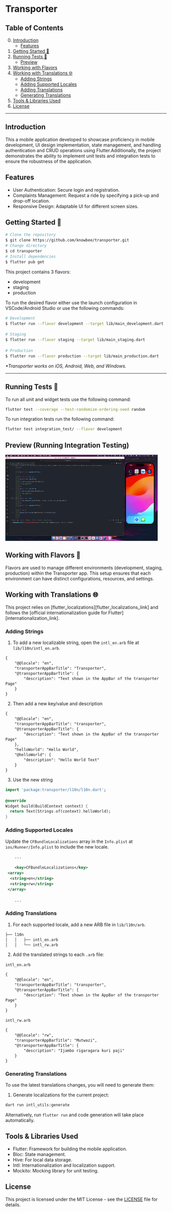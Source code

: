 # Transporter

## Table of Contents

0. [Introduction](#introduction)
   - [Features](#features)
1. [Getting Started 🚀](#getting-started-)
2. [Running Tests 🧪](#running-tests-)
   - [Preview](#preview-recording)
3. [Working with Flavors](#working-with-flavors-)
4. [Working with Translations 🌐](#working-with-translations-)
   - [Adding Strings](#adding-strings)
   - [Adding Supported Locales](#adding-supported-locales)
   - [Adding Translations](#adding-translations)
   - [Generating Translations](#generating-translations)
5. [Tools & Libraries Used](#tools--libraries-used)
6. [License](#license)

---

## Introduction

This a mobile application developed to showcase proficiency in mobile development, UI design implementation, state management, and handling authentication and CRUD operations using Flutter.Additionally, the project demonstrates the ability to implement unit tests and integration tests to ensure the robustness of the application.

## Features

- User Authentication: Secure login and registration.
- Complaints Management: Request a ride by specifying a pick-up and drop-off location.
- Responsive Design: Adaptable UI for different screen sizes.

## Getting Started 🚀

```sh
# Clone the repository
$ git clone https://github.com/knowbee/transporter.git
# Change directory
$ cd transporter
# Install dependencies
$ flutter pub get
```

This project contains 3 flavors:

- development
- staging
- production

To run the desired flavor either use the launch configuration in VSCode/Android Studio or use the following commands:

```sh
# Development
$ flutter run --flavor development --target lib/main_development.dart

# Staging
$ flutter run --flavor staging --target lib/main_staging.dart

# Production
$ flutter run --flavor production --target lib/main_production.dart
```

_\*Transporter works on iOS, Android, Web, and Windows._

---

## Running Tests 🧪

To run all unit and widget tests use the following command:

```sh
flutter test --coverage --test-randomize-ordering-seed random
```

To run integration tests run the following command:

```sh
flutter test integration_test/ --flavor development
```

## Preview (Running Integration Testing)

![transporter-gif](./assets/preview/integration_testing.gif)

## Working with Flavors 🧩

Flavors are used to manage different environments (development, staging, production) within the Transporter app. This setup ensures that each environment can have distinct configurations, resources, and settings.

## Working with Translations 🌐

This project relies on [flutter_localizations][flutter_localizations_link] and follows the [official internationalization guide for Flutter][internationalization_link].

### Adding Strings

1. To add a new localizable string, open the `intl_en.arb` file at `lib/l10n/intl_en.arb`.

```arb
{
    "@@locale": "en",
    "transporterAppBarTitle": "Transporter",
    "@transporterAppBarTitle": {
        "description": "Text shown in the AppBar of the transporter Page"
    }
}
```

2. Then add a new key/value and description

```arb
{
    "@@locale": "en",
    "transporterAppBarTitle": "transporter",
    "@transporterAppBarTitle": {
        "description": "Text shown in the AppBar of the transporter Page"
    },
    "helloWorld": "Hello World",
    "@helloWorld": {
        "description": "Hello World Text"
    }
}
```

3. Use the new string

```dart
import 'package:transporter/l10n/l10n.dart';

@override
Widget build(BuildContext context) {
  return Text(Strings.of(context).helloWorld);
}
```

### Adding Supported Locales

Update the `CFBundleLocalizations` array in the `Info.plist` at `ios/Runner/Info.plist` to include the new locale.

```xml
    ...

    <key>CFBundleLocalizations</key>
 <array>
  <string>en</string>
  <string>rw</string>
 </array>

    ...
```

### Adding Translations

1. For each supported locale, add a new ARB file in `lib/l10n/arb`.

```
├── l10n
│   │   ├── intl_en.arb
│   │   └── intl_rw.arb
```

2. Add the translated strings to each `.arb` file:

`intl_en.arb`

```arb
{
    "@@locale": "en",
    "transporterAppBarTitle": "transporter",
    "@transporterAppBarTitle": {
        "description": "Text shown in the AppBar of the transporter Page"
    }
}
```

`intl_rw.arb`

```arb
{
    "@@locale": "rw",
    "transporterAppBarTitle": "Mutwazi",
    "@transporterAppBarTitle": {
        "description": "Ijambo rigaragara kuri paji"
    }
}
```

### Generating Translations

To use the latest translations changes, you will need to generate them:

1. Generate localizations for the current project:

```sh
dart run intl_utils:generate
```

Alternatively, run `flutter run` and code generation will take place automatically.

## Tools & Libraries Used

- Flutter: Framework for building the mobile application.
- Bloc: State management.
- Hive: For local data storage.
- Intl: Internationalization and localization support.
- Mockito: Mocking library for unit testing.

## License

This project is licensed under the MIT License - see the [LICENSE](./LICENSE) file for details.
